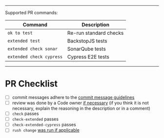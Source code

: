 <!--

Description of changes.

-->

---

Supported PR commands:

| Command                  | Description            |
| ------------------------ | ---------------------- |
| `ok to test`             | Re-run standard checks |
| `extended test`          | BackstopJS tests       |
| `extended check sonar`   | SonarQube tests        |
| `extended check cypress` | Cypress E2E tests      |

---

# PR Checklist

-   [ ] commit messages adhere to the [commit message guidelines](https://github.com/gooddata/gooddata-ui-sdk/blob/master/docs/contributing.md#what-should-the-commits-look-like)
-   [ ] review was done by a Code owner [if necessary](https://github.com/gooddata/gooddata-ui-sdk/blob/master/docs/contributing.md#how-do-i-tell-if-my-pull-request-needs-approval-by-a-code-owner) (if you think it is not necessary, explain the reasoning in the description or in a comment)
-   [ ] `check` passes
-   [ ] `check-extended` passes
-   [ ] `check-extended-cypress` passes
-   [ ] `rush change` [was run if applicable](https://github.com/gooddata/gooddata-ui-sdk/blob/master/docs/contributing.md#how-do-i-describe-my-changes-for-the-changelog)

